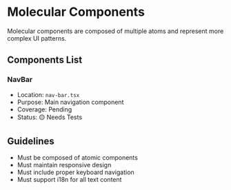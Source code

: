 
# Molecular Components

Molecular components are composed of multiple atoms and represent more complex UI patterns.

## Components List

### NavBar
- Location: `nav-bar.tsx`
- Purpose: Main navigation component
- Coverage: Pending
- Status: 🟡 Needs Tests

## Guidelines
- Must be composed of atomic components
- Must maintain responsive design
- Must include proper keyboard navigation
- Must support i18n for all text content
